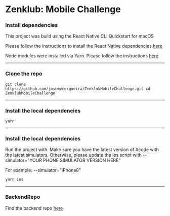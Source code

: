 # Zenklub: Mobile Challenge

### Install dependencies 

This project was build using the React Native CLI Quickstart for macOS

Please follow the instructions to install the React Native dependencies [here](https://facebook.github.io/react-native/docs/getting-started)

Node modules were installed via Yarn. Please follow the instructions [here](https://yarnpkg.com/lang/en/docs/install/#mac-stable)
___

### Clone the repo

`
git clone https://github.com/josemvcerqueira/ZenklubMobileChallenge.git
cd ZenklubMobileChallenge
`

___

### Install the local dependencies

`
yarn
`

___

### Install the local dependencies

Run the project with. Make sure you have the latest version of Xcode with the latest simulators.
Otherwise, please update the ios script with --simulator="YOUR PHONE SIMULATOR VERSION HERE"

For example: --simulator="iPhone8"

`
yarn ios
`

___

### BackendRepo

Find the backend repo [here](https://github.com/josemvcerqueira/zenklub-mock-server)

